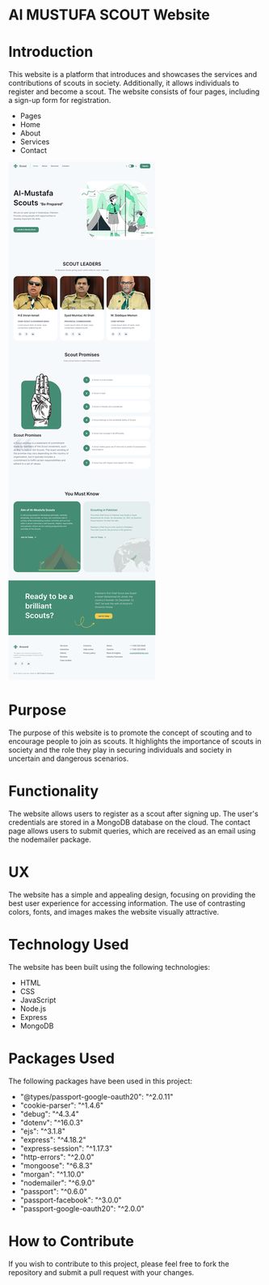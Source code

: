 <h1> Al MUSTUFA SCOUT Website </h1>
<h1> Introduction </h1>

<p>This website is a platform that introduces and showcases the services and contributions of scouts in society. Additionally, it allows individuals to register and become a scout. The website consists of four pages, including a sign-up form for registration. </p>
<ul> 
<li> Pages </li> 
<li> Home </li>
<li> About </li>
<li> Services </li>
<li> Contact </li>
</ul>

<img src="./public/img/home.png" alt="">

<h1> Purpose </h1>
The purpose of this website is to promote the concept of scouting and to encourage people to join as scouts. It highlights the importance of scouts in society and the role they play in securing individuals and society in uncertain and dangerous scenarios.

<h1> Functionality </h1>
The website allows users to register as a scout after signing up. The user's credentials are stored in a MongoDB database on the cloud. The contact page allows users to submit queries, which are received as an email using the nodemailer package.

<h1>UX</h1>
The website has a simple and appealing design, focusing on providing the best user experience for accessing information. The use of contrasting colors, fonts, and images makes the website visually attractive.

<h1>Technology Used</h1>
The website has been built using the following technologies:

<ul> 
<li> HTML </li> 
<li> CSS </li>
<li>JavaScript </li>
<li> Node.js </li>
<li> Express </li>
<li> MongoDB </li>
</ul>


<h1>Packages Used</h1>
The following packages have been used in this project:
<ul>

<li>"@types/passport-google-oauth20": "^2.0.11"
<li>"cookie-parser": "^1.4.6" </li>
<li>"debug": "^4.3.4" </li>
<li>"dotenv": "^16.0.3" </li>
<li>"ejs": "^3.1.8" </li>
<li>"express": "^4.18.2" </li>
<li>"express-session": "^1.17.3" </li>
<li>"http-errors": "^2.0.0" </li>
<li>"mongoose": "^6.8.3" </li>
<li>"morgan": "^1.10.0" </li>
<li>"nodemailer": "^6.9.0" </li>
<li>"passport": "^0.6.0" </li>
<li>"passport-facebook": "^3.0.0" </li>
<li>"passport-google-oauth20": "^2.0.0" </li>
</ul>
<h1>How to Contribute </h1>
If you wish to contribute to this project, please feel free to fork the repository and submit a pull request with your changes.
